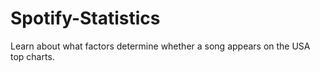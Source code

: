 # Spotify-Statistics
Learn about what factors determine whether a song appears on the USA top charts.
